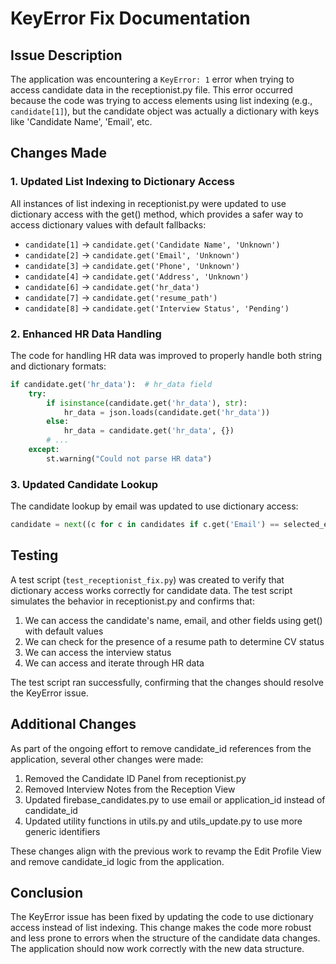 # KeyError Fix Documentation

## Issue Description

The application was encountering a `KeyError: 1` error when trying to access candidate data in the receptionist.py file. This error occurred because the code was trying to access elements using list indexing (e.g., `candidate[1]`), but the candidate object was actually a dictionary with keys like 'Candidate Name', 'Email', etc.

## Changes Made

### 1. Updated List Indexing to Dictionary Access

All instances of list indexing in receptionist.py were updated to use dictionary access with the get() method, which provides a safer way to access dictionary values with default fallbacks:

- `candidate[1]` → `candidate.get('Candidate Name', 'Unknown')`
- `candidate[2]` → `candidate.get('Email', 'Unknown')`
- `candidate[3]` → `candidate.get('Phone', 'Unknown')`
- `candidate[4]` → `candidate.get('Address', 'Unknown')`
- `candidate[6]` → `candidate.get('hr_data')`
- `candidate[7]` → `candidate.get('resume_path')`
- `candidate[8]` → `candidate.get('Interview Status', 'Pending')`

### 2. Enhanced HR Data Handling

The code for handling HR data was improved to properly handle both string and dictionary formats:

```python
if candidate.get('hr_data'):  # hr_data field
    try:
        if isinstance(candidate.get('hr_data'), str):
            hr_data = json.loads(candidate.get('hr_data'))
        else:
            hr_data = candidate.get('hr_data', {})
        # ...
    except:
        st.warning("Could not parse HR data")
```

### 3. Updated Candidate Lookup

The candidate lookup by email was updated to use dictionary access:

```python
candidate = next((c for c in candidates if c.get('Email') == selected_email), None)
```

## Testing

A test script (`test_receptionist_fix.py`) was created to verify that dictionary access works correctly for candidate data. The test script simulates the behavior in receptionist.py and confirms that:

1. We can access the candidate's name, email, and other fields using get() with default values
2. We can check for the presence of a resume path to determine CV status
3. We can access the interview status
4. We can access and iterate through HR data

The test script ran successfully, confirming that the changes should resolve the KeyError issue.

## Additional Changes

As part of the ongoing effort to remove candidate_id references from the application, several other changes were made:

1. Removed the Candidate ID Panel from receptionist.py
2. Removed Interview Notes from the Reception View
3. Updated firebase_candidates.py to use email or application_id instead of candidate_id
4. Updated utility functions in utils.py and utils_update.py to use more generic identifiers

These changes align with the previous work to revamp the Edit Profile View and remove candidate_id logic from the application.

## Conclusion

The KeyError issue has been fixed by updating the code to use dictionary access instead of list indexing. This change makes the code more robust and less prone to errors when the structure of the candidate data changes. The application should now work correctly with the new data structure.